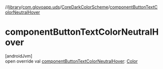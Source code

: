 //[library](../../../index.md)/[com.glovoapp.uds](../index.md)/[CoreDarkColorScheme](index.md)/[componentButtonTextColorNeutralHover](component-button-text-color-neutral-hover.md)

# componentButtonTextColorNeutralHover

[androidJvm]\
open override val [componentButtonTextColorNeutralHover](component-button-text-color-neutral-hover.md): [Color](https://developer.android.com/reference/kotlin/androidx/compose/ui/graphics/Color.html)
